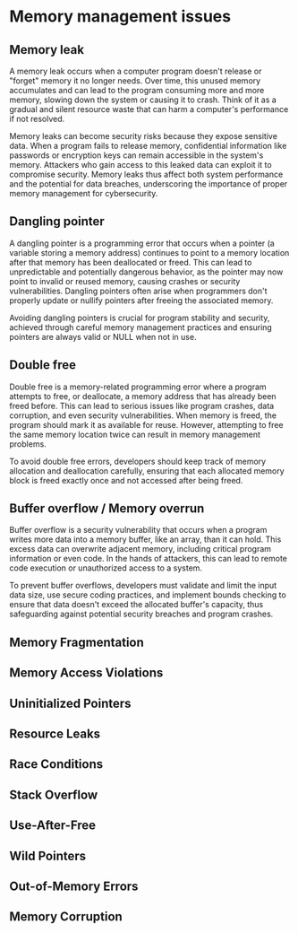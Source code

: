 # Memory management issues
## Memory leak
A memory leak occurs when a computer program doesn't release or "forget" memory it no longer needs. Over time, this unused memory accumulates and can lead to the program consuming more and more memory, slowing down the system or causing it to crash. Think of it as a gradual and silent resource waste that can harm a computer's performance if not resolved.

Memory leaks can become security risks because they expose sensitive data. When a program fails to release memory, confidential information like passwords or encryption keys can remain accessible in the system's memory. Attackers who gain access to this leaked data can exploit it to compromise security. Memory leaks thus affect both system performance and the potential for data breaches, underscoring the importance of proper memory management for cybersecurity.

## Dangling pointer
A dangling pointer is a programming error that occurs when a pointer (a variable storing a memory address) continues to point to a memory location after that memory has been deallocated or freed. This can lead to unpredictable and potentially dangerous behavior, as the pointer may now point to invalid or reused memory, causing crashes or security vulnerabilities. Dangling pointers often arise when programmers don't properly update or nullify pointers after freeing the associated memory.

Avoiding dangling pointers is crucial for program stability and security, achieved through careful memory management practices and ensuring pointers are always valid or NULL when not in use.

## Double free
Double free is a memory-related programming error where a program attempts to free, or deallocate, a memory address that has already been freed before. This can lead to serious issues like program crashes, data corruption, and even security vulnerabilities. When memory is freed, the program should mark it as available for reuse. However, attempting to free the same memory location twice can result in memory management problems.

To avoid double free errors, developers should keep track of memory allocation and deallocation carefully, ensuring that each allocated memory block is freed exactly once and not accessed after being freed.

## Buffer overflow / Memory overrun
Buffer overflow is a security vulnerability that occurs when a program writes more data into a memory buffer, like an array, than it can hold. This excess data can overwrite adjacent memory, including critical program information or even code. In the hands of attackers, this can lead to remote code execution or unauthorized access to a system.

To prevent buffer overflows, developers must validate and limit the input data size, use secure coding practices, and implement bounds checking to ensure that data doesn't exceed the allocated buffer's capacity, thus safeguarding against potential security breaches and program crashes.

## Memory Fragmentation
## Memory Access Violations
## Uninitialized Pointers
## Resource Leaks
## Race Conditions
## Stack Overflow
## Use-After-Free
## Wild Pointers
## Out-of-Memory Errors
## Memory Corruption
